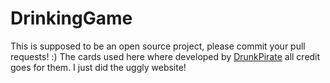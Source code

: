 # DrinkingGame

This is supposed to be an open source project, please commit your pull requests! :)
The cards used here where developed by [DrunkPirate](https://drunkpirate.co.uk/) all credit goes for them. I just did the uggly website!
